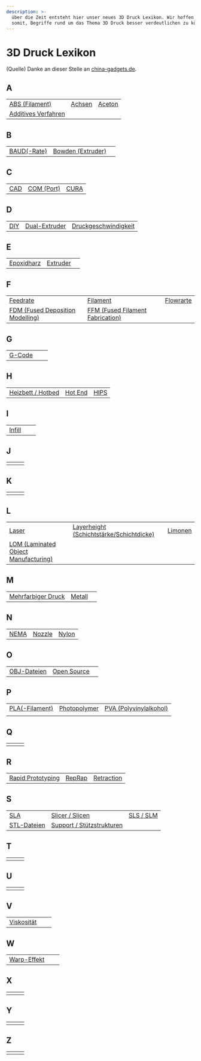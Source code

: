 ```yaml
---
description: >-
  über die Zeit entsteht hier unser neues 3D Druck Lexikon. Wir hoffen euch
  somit, Begriffe rund um das Thema 3D Druck besser verdeutlichen zu können.
---
```


# 3D Druck Lexikon

(Quelle) Danke an dieser Stelle an [china-gadgets.de](https://www.china-gadgets.de).

## A

|                                                                |                                                                                  |                                      |
| -------------------------------------------------------------- | -------------------------------------------------------------------------------- | ------------------------------------ |
| [ABS (Filament)](3d-druck-lexikon/abs-filament.md)             | [Achsen](https://app.gitbook.com/o/knKgiS29xlZlTBHFJ3Jg/s/v3pPxILVKjgOIWX5yN8Q/) | [Aceton](3d-druck-lexikon/aceton.md) |
| [Additives Verfahren](3d-druck-lexikon/additives-verfahren.md) |                                                                                  |                                      |

## B

|                                                                                       |                                                          |   |
| ------------------------------------------------------------------------------------- | -------------------------------------------------------- | - |
| [BAUD(-Rate)](https://app.gitbook.com/o/knKgiS29xlZlTBHFJ3Jg/s/v3pPxILVKjgOIWX5yN8Q/) | [Bowden (Extruder)](3d-druck-lexikon/bowden-extruder.md) |   |

## C

|                                |                                            |                                  |
| ------------------------------ | ------------------------------------------ | -------------------------------- |
| [CAD](3d-druck-lexikon/cad.md) | [COM (Port)](3d-druck-lexikon/com-port.md) | [CURA](3d-druck-lexikon/cura.md) |

## D

|                                |                                                    |                                                                  |
| ------------------------------ | -------------------------------------------------- | ---------------------------------------------------------------- |
| [DIY](3d-druck-lexikon/diy.md) | [Dual-Extruder](3d-druck-lexikon/dual-extruder.md) | [Druckgeschwindigkeit](3d-druck-lexikon/druckgeschwindigkeit.md) |

## E

|                                              |                                          |   |
| -------------------------------------------- | ---------------------------------------- | - |
| [Epoxidharz](3d-druck-lexikon/epoxidharz.md) | [Extruder](3d-druck-lexikon/extruder.md) |   |

## F

|                                                                                                            |                                                                                        |                                           |
| ---------------------------------------------------------------------------------------------------------- | -------------------------------------------------------------------------------------- | ----------------------------------------- |
| [Feedrate](3d-druck-lexikon/feedrate.md)                                                                   | [Filament](3d-druck-lexikon/filament.md)                                               | [Flowrarte](3d-druck-lexikon/flowrate.md) |
| [FDM (Fused Deposition Modelling)](https://app.gitbook.com/o/knKgiS29xlZlTBHFJ3Jg/s/v3pPxILVKjgOIWX5yN8Q/) | [FFM (Fused Filament Fabrication)](3d-druck-lexikon/ffm-fused-filament-fabrication.md) |                                           |

## G

|                                      |   |   |
| ------------------------------------ | - | - |
| [G-Code](3d-druck-lexikon/g-code.md) |   |   |

## H

|                                                                                             |                                        |                                  |
| ------------------------------------------------------------------------------------------- | -------------------------------------- | -------------------------------- |
| [Heizbett / Hotbed](https://app.gitbook.com/o/knKgiS29xlZlTBHFJ3Jg/s/v3pPxILVKjgOIWX5yN8Q/) | [Hot End](3d-druck-lexikon/hot-end.md) | [HIPS](3d-druck-lexikon/hips.md) |

## I

|                                      |   |   |
| ------------------------------------ | - | - |
| [Infill](3d-druck-lexikon/infill.md) |   |   |

## J

|   |   |   |
| - | - | - |
|   |   |   |

## K

|   |   |   |
| - | - | - |
|   |   |   |

## L

|                                                                                                |                                                                                                         |                                                                                   |
| ---------------------------------------------------------------------------------------------- | ------------------------------------------------------------------------------------------------------- | --------------------------------------------------------------------------------- |
| [Laser](https://app.gitbook.com/o/knKgiS29xlZlTBHFJ3Jg/s/v3pPxILVKjgOIWX5yN8Q/)                | [Layerheight (Schichtstärke/Schichtdicke)](3d-druck-lexikon/layerheight-schichtstaerke-schichtdicke.md) | [Limonen](https://app.gitbook.com/o/knKgiS29xlZlTBHFJ3Jg/s/v3pPxILVKjgOIWX5yN8Q/) |
| [LOM (Laminated Object Manufacturing)](3d-druck-lexikon/lom-laminated-object-manufacturing.md) |                                                                                                         |                                                                                   |

## M

|                                                              |                                      |   |
| ------------------------------------------------------------ | ------------------------------------ | - |
| [Mehrfarbiger Druck](3d-druck-lexikon/mehrfarbiger-druck.md) | [Metall](3d-druck-lexikon/metall.md) |   |

## N

|                                  |                                      |                                    |
| -------------------------------- | ------------------------------------ | ---------------------------------- |
| [NEMA](3d-druck-lexikon/nema.md) | [Nozzle](3d-druck-lexikon/nozzle.md) | [Nylon](3d-druck-lexikon/nylon.md) |

## O

|                                                |                                                |   |
| ---------------------------------------------- | ---------------------------------------------- | - |
| [OBJ-Dateien](3d-druck-lexikon/obj-dateien.md) | [Open Source](3d-druck-lexikon/open-source.md) |   |

## P

|                                                    |                                                  |                                                                    |
| -------------------------------------------------- | ------------------------------------------------ | ------------------------------------------------------------------ |
| [PLA(-Filament)](3d-druck-lexikon/pla-filament.md) | [Photopolymer](3d-druck-lexikon/photopolymer.md) | [PVA (Polyvinylalkohol)](3d-druck-lexikon/pva-polyvinylalkohol.md) |
|                                                    |                                                  |                                                                    |

## Q

|   |   |   |
| - | - | - |
|   |   |   |

## R

|                                                            |                                                                                  |                                              |
| ---------------------------------------------------------- | -------------------------------------------------------------------------------- | -------------------------------------------- |
| [Rapid Prototyping](3d-druck-lexikon/rapid-prototyping.md) | [RepRap](https://app.gitbook.com/o/knKgiS29xlZlTBHFJ3Jg/s/v3pPxILVKjgOIWX5yN8Q/) | [Retraction](3d-druck-lexikon/retraction.md) |

## S

|                                                |                                                                           |                                          |
| ---------------------------------------------- | ------------------------------------------------------------------------- | ---------------------------------------- |
| [SLA](3d-druck-lexikon/sla.md)                 | [Slicer / Slicen](3d-druck-lexikon/slicer-slicen.md)                      | [SLS / SLM](3d-druck-lexikon/sls-slm.md) |
| [STL-Dateien](3d-druck-lexikon/stl-dateien.md) | [Support / Stützstrukturen](3d-druck-lexikon/support-stuetzstrukturen.md) |                                          |

## T

|   |   |   |
| - | - | - |
|   |   |   |

## U

|   |   |   |
| - | - | - |
|   |   |   |

## V

|                                               |   |   |
| --------------------------------------------- | - | - |
| [Viskosität](3d-druck-lexikon/viskositaet.md) |   |   |

## W

|                                                |   |   |
| ---------------------------------------------- | - | - |
| [Warp-Effekt](3d-druck-lexikon/warp-effekt.md) |   |   |

## X

|   |   |   |
| - | - | - |
|   |   |   |

## Y

|   |   |   |
| - | - | - |
|   |   |   |

## Z

|   |   |   |
| - | - | - |
|   |   |   |
